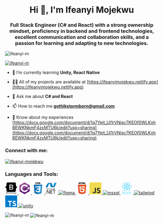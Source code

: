 <h1 align="center">Hi 👋, I'm Ifeanyi Mojekwu</h1>
<h3 align="center">Full Stack Engineer (C# and React) with a strong ownership mindset, proficiency in backend and frontend technologies, excellent communication and collaboration skills, and a passion for learning and adapting to new technologies.</h3>

<p align="left"> <img src="https://komarev.com/ghpvc/?username=ifeanyi-m&label=Profile%20views&color=0e75b6&style=flat" alt="ifeanyi-m" /> </p>

<p align="left"> <a href="https://github.com/ryo-ma/github-profile-trophy"><img src="https://github-profile-trophy.vercel.app/?username=ifeanyi-m" alt="ifeanyi-m" /></a> </p>

- 🌱 I’m currently learning **Unity, React Native**

- 👨‍💻 All of my projects are available at [https://ifeanyimojekwu.netlify.app](https://ifeanyimojekwu.netlify.app)

- 💬 Ask me about **C# and React**

- 📫 How to reach me **gothikstormborn@gmail.com**

- 📄 Know about my experiences [https://docs.google.com/document/d/1q7Yeit_Ul1rVNisc7KEOf0WLKxhBEWKNkmF4zxMTU6k/edit?usp=sharing](https://docs.google.com/document/d/1q7Yeit_Ul1rVNisc7KEOf0WLKxhBEWKNkmF4zxMTU6k/edit?usp=sharing)

<h3 align="left">Connect with me:</h3>
<p align="left">
<a href="https://linkedin.com/in/ifeanyi-mojekwu" target="blank"><img align="center" src="https://raw.githubusercontent.com/rahuldkjain/github-profile-readme-generator/master/src/images/icons/Social/linked-in-alt.svg" alt="ifeanyi-mojekwu" height="30" width="40" /></a>
</p>

<h3 align="left">Languages and Tools:</h3>
<p align="left"> <a href="https://getbootstrap.com" target="_blank" rel="noreferrer"> <img src="https://raw.githubusercontent.com/devicons/devicon/master/icons/bootstrap/bootstrap-plain-wordmark.svg" alt="bootstrap" width="40" height="40"/> </a> <a href="https://www.w3schools.com/cs/" target="_blank" rel="noreferrer"> <img src="https://raw.githubusercontent.com/devicons/devicon/master/icons/csharp/csharp-original.svg" alt="csharp" width="40" height="40"/> </a> <a href="https://www.w3schools.com/css/" target="_blank" rel="noreferrer"> <img src="https://raw.githubusercontent.com/devicons/devicon/master/icons/css3/css3-original-wordmark.svg" alt="css3" width="40" height="40"/> </a> <a href="https://dotnet.microsoft.com/" target="_blank" rel="noreferrer"> <img src="https://raw.githubusercontent.com/devicons/devicon/master/icons/dot-net/dot-net-original-wordmark.svg" alt="dotnet" width="40" height="40"/> </a> <a href="https://www.figma.com/" target="_blank" rel="noreferrer"> <img src="https://www.vectorlogo.zone/logos/figma/figma-icon.svg" alt="figma" width="40" height="40"/> </a> <a href="https://www.w3.org/html/" target="_blank" rel="noreferrer"> <img src="https://raw.githubusercontent.com/devicons/devicon/master/icons/html5/html5-original-wordmark.svg" alt="html5" width="40" height="40"/> </a> <a href="https://developer.mozilla.org/en-US/docs/Web/JavaScript" target="_blank" rel="noreferrer"> <img src="https://raw.githubusercontent.com/devicons/devicon/master/icons/javascript/javascript-original.svg" alt="javascript" width="40" height="40"/> </a> <a href="https://www.microsoft.com/en-us/sql-server" target="_blank" rel="noreferrer"> <img src="https://www.svgrepo.com/show/303229/microsoft-sql-server-logo.svg" alt="mssql" width="40" height="40"/> </a> <a href="https://reactjs.org/" target="_blank" rel="noreferrer"> <img src="https://raw.githubusercontent.com/devicons/devicon/master/icons/react/react-original-wordmark.svg" alt="react" width="40" height="40"/> </a> <a href="https://tailwindcss.com/" target="_blank" rel="noreferrer"> <img src="https://www.vectorlogo.zone/logos/tailwindcss/tailwindcss-icon.svg" alt="tailwind" width="40" height="40"/> </a> <a href="https://www.typescriptlang.org/" target="_blank" rel="noreferrer"> <img src="https://raw.githubusercontent.com/devicons/devicon/master/icons/typescript/typescript-original.svg" alt="typescript" width="40" height="40"/> </a> <a href="https://unity.com/" target="_blank" rel="noreferrer"> <img src="https://www.vectorlogo.zone/logos/unity3d/unity3d-icon.svg" alt="unity" width="40" height="40"/> </a> </p>

<p><img align="left" src="https://github-readme-stats.vercel.app/api/top-langs?username=ifeanyi-m&show_icons=true&locale=en&layout=compact" alt="ifeanyi-m" /></p>

<p>&nbsp;<img align="center" src="https://github-readme-stats.vercel.app/api?username=ifeanyi-m&show_icons=true&locale=en" alt="ifeanyi-m" /></p>
